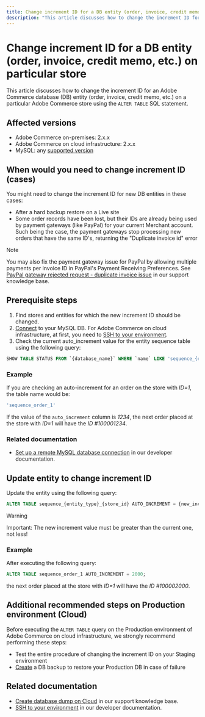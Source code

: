 ```yaml
---
title: Change increment ID for a DB entity (order, invoice, credit memo, etc.) on particular store
description: "This article discusses how to change the increment ID for an Adobe Commerce database (DB) entity (order, invoice, credit memo, etc.) on a particular Adobe Commerce store using the `ALTER TABLE` SQL statement."
---
```


# Change increment ID for a DB entity (order, invoice, credit memo, etc.) on particular store

This article discusses how to change the increment ID for an Adobe Commerce database (DB) entity (order, invoice, credit memo, etc.) on a particular Adobe Commerce store using the `ALTER TABLE` SQL statement.

## Affected versions

* Adobe Commerce on-premises: 2.x.x
* Adobe Commerce on cloud infrastructure: 2.x.x
* MySQL: any [supported version](https://devdocs.magento.com/guides/v2.2/install-gde/system-requirements-tech.html#database)

## When would you need to change increment ID (cases)

You might need to change the increment ID for new DB entities in these cases:

* After a hard backup restore on a Live site
* Some order records have been lost, but their IDs are already being used by payment gateways (like PayPal) for your current Merchant account. Such being the case, the payment gateways stop processing new orders that have the same ID's, returning the "Duplicate invoice id" error

>[!NOTE]
>
>You may also fix the payment gateway issue for PayPal by allowing multiple payments per invoice ID in PayPal's Payment Receiving Preferences. See [PayPal gateway rejected request - duplicate invoice issue](https://support.magento.com/hc/en-us/articles/115002457473) in our support knowledge base.

## Prerequisite steps

1. Find stores and entities for which the new increment ID should be changed.
1. [Connect](https://devdocs.magento.com/guides/v2.2/install-gde/prereq/mysql_remote.html) to your MySQL DB. For Adobe Commerce on cloud infrastructure, at first, you need to [SSH to your environment](http://devdocs.magento.com/guides/v2.2/cloud/env/environments-ssh.html#ssh).
1. Check the current auto\_increment value for the entity sequence table using the following query:

```sql
SHOW TABLE STATUS FROM `{database_name}` WHERE `name` LIKE 'sequence_{entity_type}_{store_id}';
```

### Example

If you are checking an auto-increment for an order on the store with *ID=1*, the table name would be:

```sql
'sequence_order_1'
```

If the value of the `auto_increment` column is *1234*, the next order placed at the store with *ID=1* will have the *ID \#100001234*.

### Related documentation

* [Set up a remote MySQL database connection](https://devdocs.magento.com/guides/v2.2/install-gde/prereq/mysql_remote.html) in our developer documentation.

## Update entity to change increment ID

Update the entity using the following query:

```sql
ALTER TABLE sequence_{entity_type}_{store_id} AUTO_INCREMENT = {new_increment_value};
```

>[!WARNING]
>
>Important: The new increment value must be greater than the current one, not less!

### Example

After executing the following query:

```sql
ALTER TABLE sequence_order_1 AUTO_INCREMENT = 2000;
```

the next order placed at the store with *ID=1* will have the *ID \#100002000*.

## Additional recommended steps on Production environment (Cloud)

Before executing the `ALTER TABLE` query on the Production environment of Adobe Commerce on cloud infrastructure, we strongly recommend performing these steps:

* Test the entire procedure of changing the increment ID on your Staging environment
* [Create](https://support.magento.com/hc/en-us/articles/360003254334) a DB backup to restore your Production DB in case of failure

## Related documentation

* [Create database dump on Cloud](https://support.magento.com/hc/en-us/articles/360003254334) in our support knowledge base.
* [SSH to your environment](http://devdocs.magento.com/guides/v2.2/cloud/env/environments-ssh.html#ssh) in our developer documentation.